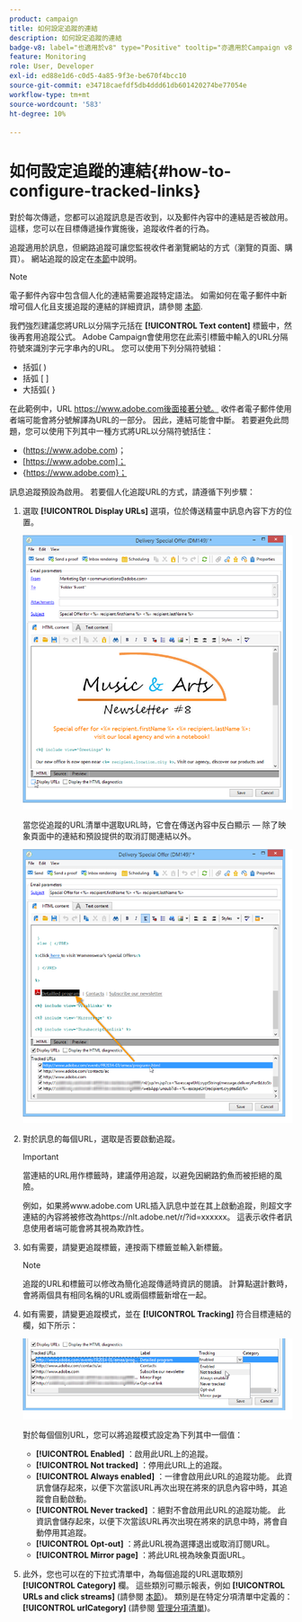 ```yaml
---
product: campaign
title: 如何設定追蹤的連結
description: 如何設定追蹤的連結
badge-v8: label="也適用於v8" type="Positive" tooltip="亦適用於Campaign v8"
feature: Monitoring
role: User, Developer
exl-id: ed88e1d6-c0d5-4a85-9f3e-be670f4bcc10
source-git-commit: e34718caefdf5db4ddd61db601420274be77054e
workflow-type: tm+mt
source-wordcount: '583'
ht-degree: 10%

---
```


# 如何設定追蹤的連結{#how-to-configure-tracked-links}



對於每次傳遞，您都可以追蹤訊息是否收到，以及郵件內容中的連結是否被啟用。這樣，您可以在目標傳遞操作實施後，追蹤收件者的行為。

追蹤適用於訊息，但網路追蹤可讓您監視收件者瀏覽網站的方式（瀏覽的頁面、購買）。 網站追蹤的設定在[本節](../../configuration/using/about-web-tracking.md)中說明。

>[!NOTE]
>
>電子郵件內容中包含個人化的連結需要追蹤特定語法。 如需如何在電子郵件中新增可個人化且支援追蹤的連結的詳細資訊，請參閱 [本節](tracking-personalized-links.md).

我們強烈建議您將URL以分隔字元括在 **[!UICONTROL Text content]** 標籤中，然後再套用追蹤公式。 Adobe Campaign會使用您在此索引標籤中輸入的URL分隔符號來識別字元字串內的URL。 您可以使用下列分隔符號組：
* 括弧( )
* 括弧 [ ]
* 大括弧{ }

在此範例中，URL https://www.adobe.com後面接著分號。 收件者電子郵件使用者端可能會將分號解譯為URL的一部分。 因此，連結可能會中斷。 若要避免此問題，您可以使用下列其中一種方式將URL以分隔符號括住：
* (https://www.adobe.com)；
* [https://www.adobe.com]；
* {https://www.adobe.com}；

訊息追蹤預設為啟用。 若要個人化追蹤URL的方式，請遵循下列步驟：

1. 選取 **[!UICONTROL Display URLs]** 選項，位於傳送精靈中訊息內容下方的位置。

   ![](assets/s_ncs_user_email_del_display_urls.png)

   當您從追蹤的URL清單中選取URL時，它會在傳送內容中反白顯示 — 除了映象頁面中的連結和預設提供的取消訂閱連結以外。

   ![](assets/s_ncs_user_email_del_show_urls.png)

1. 對於訊息的每個URL，選取是否要啟動追蹤。

   >[!IMPORTANT]
   >
   >當連結的URL用作標籤時，建議停用追蹤，以避免因網路釣魚而被拒絕的風險。
   >
   >例如，如果將www.adobe.com URL插入訊息中並在其上啟動追蹤，則超文字連結的內容將被修改為https://nlt.adobe.net/r/?id=xxxxxx。 這表示收件者訊息使用者端可能會將其視為欺詐性。

1. 如有需要，請變更追蹤標籤，連按兩下標籤並輸入新標籤。

   >[!NOTE]
   >
   >追蹤的URL和標籤可以修改為簡化追蹤傳遞時資訊的閱讀。 計算點選計數時，會將兩個具有相同名稱的URL或兩個標籤新增在一起。

1. 如有需要，請變更追蹤模式，並在 **[!UICONTROL Tracking]** 符合目標連結的欄，如下所示：

   ![](assets/s_ncs_user_select_tracking_mode.png)

   對於每個個別URL，您可以將追蹤模式設定為下列其中一個值：

   * **[!UICONTROL Enabled]** ：啟用此URL上的追蹤。
   * **[!UICONTROL Not tracked]** ：停用此URL上的追蹤。
   * **[!UICONTROL Always enabled]** ：一律會啟用此URL的追蹤功能。 此資訊會儲存起來，以便下次當該URL再次出現在將來的訊息內容中時，其追蹤會自動啟動。
   * **[!UICONTROL Never tracked]** ：絕對不會啟用此URL的追蹤功能。 此資訊會儲存起來，以便下次當該URL再次出現在將來的訊息中時，將會自動停用其追蹤。
   * **[!UICONTROL Opt-out]** ：將此URL視為選擇退出或取消訂閱URL。
   * **[!UICONTROL Mirror page]** ：將此URL視為映象頁面URL。

1. 此外，您也可以在的下拉式清單中，為每個追蹤的URL選取類別 **[!UICONTROL Category]** 欄。 這些類別可顯示報表，例如 **[!UICONTROL URLs and click streams]** (請參閱 [本節](../../reporting/using/reports-on-deliveries.md#urls-and-click-streams))。 類別是在特定分項清單中定義的： **[!UICONTROL urlCategory]** (請參閱 [管理分項清單](../../platform/using/managing-enumerations.md))。
